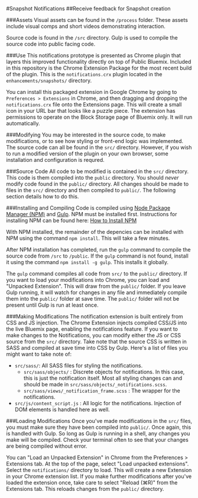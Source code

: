 #Snapshot Notifications
##Receive feedback for Snapshot creation

###Assets
Visual assets can be found in the `/process` folder. These assets include visual comps and short videos demonstrating interaction.

Source code is found in the `/src` directory. Gulp is used to compile the source code into public facing code.

###Use
This notifications prototype is presented as Chrome plugin that layers this improved functionality directly on top of Public Bluemix. Included in this repository is the Chrome Extension Package for the most recent build of the plugin. This is the `notifications.crx` plugin located in the `enhancements/snapshots/` directory.

You can install this packaged extension in Google Chrome by going to `Preferences > Extensions` in Chrome, and then dragging and dropping the `notifications.crx` file onto the Extensions page. This will create a small icon in your URL bar that looks like a puzzle piece. The extension has permissions to operate on the Block Storage page of Bluemix only. It will run automatically.

###Modifying
You may be interested in the source code, to make modifications, or to see how styling or front-end logic was implemented. The source code can all be found in the `src/` directory. However, if you wish to run a modified version of the plugin on your own browser, some installation and configuration is requred.

###Source Code
All code to be modified is contained in the `src/` directory. This code is them compiled into the `public` directory. You should _never_ modify code found in the `public/` directory. All changes should be made to files in the `src/` directory and then compiled to `public/`. The following section details how to do this.

###Installing and Compiling
Code is compiled using [Node Package Manager (NPM)](https://www.npmjs.com/) and [Gulp](http://gulpjs.com/). NPM must be installed first. Instructions for installing NPM can be found here: [How to Install NPM](http://blog.npmjs.org/post/85484771375/how-to-install-npm "How to Install NPM")

With NPM installed, the remainder of the depencies can be installed with NPM using the command `npm install`. This will take a few minutes.

After NPM installation has completed, run the `gulp` command to compile the source code from `/src` to `/public`. If the `gulp` command is not found, install it using the command `npm install -g gulp`. This installs it globally.

The `gulp` command compiles all code from `src/` to the `public/` directory. If you want to load your modifications into Chrome, you can load and "Unpacked Extension". This will draw from the `public/` folder. If you leave Gulp running, it will watch for changes in any file and immediately compile them into the `public/` folder at save time. The `public/` folder will not be present until Gulp is run at least once.

###Making Modifications
The notification extension is built entirely from CSS and JS injection. The Chrome Extension injects compiled CSS/JS into the live Bluemix page, enabling the notifications feature. If you want to make changes to the Notifications, you can modify either the JS or CSS source from the `src/` directory. Take note that the source CSS is written in SASS and compiled at save time into CSS by Gulp. Here's a list of files you might want to take note of:

* `src/sass/`: All SASS files for styling the notifications.
	* `src/sass/objects/` : Discrete objects for notifications. In this case, this is just the notification itself. Most all styling changes can and should be made in `src/sass/objects/_notifications.scss`.
	* `src/sass/views/_notification_frame.scss` : The wrapper for the notifications.
* `src/js/content_script.js` : All logic for the notifications. Injection of DOM elements is handled here as well.

###Loading Modifications
Once you've made modifications in the `src/` files, you must make sure they have been compiled into `public/`. Once again, this is handled with Gulp. So long as Gulp is running in a shell, any changes you make will be compiled. Check your terminal often to see that your changes are being compiled without error.

You can "Load an Unpacked Extension" in Chrome from the Preferences > Extensions tab. At the top of the page, select "Load unpacked extensions". Select the `notifications/` directory to load. This will create a new Extension in your Chrome extension list. If you make further modifications after you've loaded the extension once, take care to select "Reload (⌘R)" from the Extensions tab. This reloads changes from the `public/` directory.